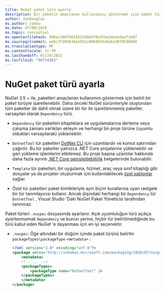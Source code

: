 ```yaml
---
title: NuGet paket türü ayarla
description: Bir paketin amaçlanan kullanımını göstermek için paket türlerini açıklar.
author: JonDouglas
ms.author: jodou
ms.date: 07/09/2019
ms.topic: conceptual
ms.openlocfilehash: 990ac580f4031615566d78e359a24eaedaaf3e07
ms.sourcegitcommit: ee6c3f203648a5561c809db54ebeb1d0f0598b68
ms.translationtype: MT
ms.contentlocale: tr-TR
ms.lasthandoff: 01/26/2021
ms.locfileid: "98774363"
---
```

# <a name="set-a-nuget-package-type"></a>NuGet paket türü ayarla

NuGet 3.5 + ile, paketleri amaçlanan kullanımını göstermek için belirli bir *paket türüyle* işaretlenebilir. Daha önceki NuGet sürümleriyle oluşturulan tüm paketler de dahil olmak üzere bir tür ile işaretlenmemiş paketler, varsayılan olarak `Dependency` türü.

- `Dependency` tür paketleri kitaplıklara ve uygulamalarına derleme veya çalışma zamanı varlıkları ekleyin ve herhangi bir proje türüne (uyumlu oldukları varsayılarak) yüklenebilir.

- `DotnetTool` tür paketleri [DotNet CLI](/dotnet/articles/core/tools/index) için uzantılardır ve komut satırından çağırılır. Bu tür paketler yalnızca .NET Core projelerine yüklenebilir ve geri yükleme işlemlerini etkilemez. Bu proje başına uzantılar hakkında daha fazla ayrıntı  [.NET Core genişletilebilirlik](/dotnet/articles/core/tools/extensibility#per-project-based-extensibility) belgelerinde bulunabilir.

- `Template` tür paketleri, bir uygulama, hizmet, araç veya sınıf kitaplığı gibi dosyalar ya da projeler oluşturmak için kullanılabilecek [özel şablonlar](/dotnet/core/tools/custom-templates) sağlar.

- Özel tür paketleri paket kimlikleriyle aynı biçim kurallarına uyan rastgele bir tür tanımlayıcısı kullanır. Ancak dışındaki herhangi bir `Dependency` tür `DotnetTool` , Visual Studio 'Daki NuGet Paket Yöneticisi tarafından tanınmaz.

Paket türleri `.nuspec` dosyasında ayarlanır. Açık uyumluluğun türü açıkça *ayarlanmamak* `Dependency` ve bunun yerine, hiçbir tür belirtilmediğinde bu türü kabul eden NuGet 'e dayanması için en iyi seçenektir.

- `.nuspec`: Öğe altındaki bir düğüm içinde paket türünü belirtin `packageTypes\packageType` `<metadata>` :

    ```xml
    <?xml version="1.0" encoding="utf-8"?>
    <package xmlns="http://schemas.microsoft.com/packaging/2010/07/nuspec.xsd">
        <metadata>
        <!-- ... -->
        <packageTypes>
            <packageType name="DotnetTool" />
        </packageTypes>
        </metadata>
    </package>
    ```
